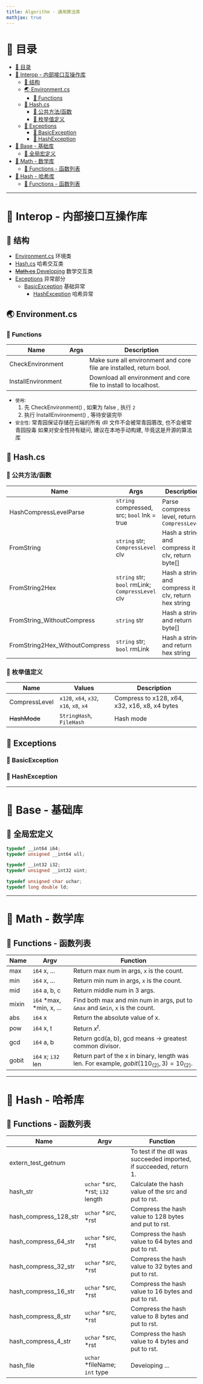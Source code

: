 ```yaml
---
title: Algorithm - 通用算法库
mathjax: true
---
```


<a id="markdown-markdown-header-📜-目录" name="markdown-header-📜-目录"></a>
# 📜 目录
<!-- TOC -->

- [📜 目录](#markdown-header-📜-目录)
- [🔰 Interop - 内部接口互操作库](#markdown-header-🔰-interop-内部接口互操作库)
    - [📒 结构](#markdown-header-📒-结构)
    - [🌏 Environment.cs](#markdown-header-🌏-environmentcs)
        - [💾 Functions](#markdown-header-💾-functions)
    - [📛 Hash.cs](#markdown-header-📛-hashcs)
        - [💾 公共方法/函数](#markdown-header-💾-公共方法函数)
        - [🔢 枚举值定义](#markdown-header-🔢-枚举值定义)
    - [💢 Exceptions](#markdown-header-💢-exceptions)
        - [🧱 BasicException](#markdown-header-🧱-basicexception)
        - [📛 HashException](#markdown-header-📛-hashexception)
- [🧱 Base - 基础库](#markdown-header-🧱-base-基础库)
    - [💾 全局宏定义](#markdown-header-💾-全局宏定义)
- [📐 Math - 数学库](#markdown-header-📐-math-数学库)
    - [💾 Functions - 函数列表](#markdown-header-💾-functions-函数列表)
- [📛 Hash - 哈希库](#markdown-header-📛-hash-哈希库)
    - [💾 Functions - 函数列表](#markdown-header-💾-functions-函数列表_1)

<!-- /TOC -->

----

<a id="markdown-markdown-header-🔰-interop-内部接口互操作库" name="markdown-header-🔰-interop-内部接口互操作库"></a>
# 🔰 Interop - 内部接口互操作库
<a id="markdown-markdown-header-📒-结构" name="markdown-header-📒-结构"></a>
## 📒 结构
- [Environment.cs](#markdown-markdown-header-🌏-environmentcs) 环境类
- [Hash.cs](#markdown-markdown-header-📛-hashcs) 哈希交互类
- [~~Math.cs~~ Developing]() 数学交互类
- [Exceptions](#markdown-markdown-header-💢-exceptions) 异常部分
  - [BasicException](#markdown-markdown-header-🧱-basicexception) 基础异常
    - [HashException](#markdown-markdown-header-📛-hashexception) 哈希异常

<a id="markdown-markdown-header-🌏-environmentcs" name="markdown-header-🌏-environmentcs"></a>
## 🌏 Environment.cs
<a id="markdown-markdown-header-💾-functions" name="markdown-header-💾-functions"></a>
### 💾 Functions
| Name               | Args | Description                                                         |
|--------------------|------|---------------------------------------------------------------------|
| CheckEnvironment   |      | Make sure all environment and core file are installed, return bool. |
| InstallEnvironment |      | Download all environment and core file to install to localhost.     |

* `使用`:
  1. 先 CheckEnvironment() , 如果为 false , 执行 `2`
  2. 执行 InstallEnvironment() , 等待安装完毕
* `安全性`:
  常青园保证存储在云端的所有 dll 文件不会被常青园篡改, 也不会被常青园投毒
  如果对安全性持有疑问, 建议在本地手动构建, 毕竟这是开源的算法库

<a id="markdown-markdown-header-📛-hashcs" name="markdown-header-📛-hashcs"></a>
## 📛 Hash.cs
<a id="markdown-markdown-header-💾-公共方法函数" name="markdown-header-💾-公共方法函数"></a>
### 💾 公共方法/函数
| Name                           | Args                                             | Description                                             |
|--------------------------------|--------------------------------------------------|---------------------------------------------------------|
| HashCompressLevelParse         | `string` compressed, src; `bool` lnk = true      | Parse compress level, return `CompressLevel`            |
| FromString                     | `string` str; `CompressLevel` clv                | Hash a string and compress it in clv, return byte[]     |
| FromString2Hex                 | `string` str; `bool` rmLink; `CompressLevel` clv | Hash a string and compress it in clv, return hex string |
| FromString_WithoutCompress     | `string` str                                     | Hash a string and return byte[]                         |
| FromString2Hex_WithoutCompress | `string` str; `bool` rmLink                      | Hash a string and return hex string                     |

<a id="markdown-markdown-header-🔢-枚举值定义" name="markdown-header-🔢-枚举值定义"></a>
### 🔢 枚举值定义
| Name          | Values                                  | Description                                   |
|---------------|-----------------------------------------|-----------------------------------------------|
| CompressLevel | `x128`, `x64`, `x32`, `x16`, `x8`, `x4` | Compress to x128, x64, x32, x16, x8, x4 bytes |
| ~~HashMode~~  | `StringHash`, `FileHash`                | Hash mode                                     |

<a id="markdown-markdown-header-💢-exceptions" name="markdown-header-💢-exceptions"></a>
## 💢 Exceptions

<a id="markdown-markdown-header-🧱-basicexception" name="markdown-header-🧱-basicexception"></a>
### 🧱 BasicException

<a id="markdown-markdown-header-📛-hashexception" name="markdown-header-📛-hashexception"></a>
### 📛 HashException

----

<a id="markdown-markdown-header-🧱-base-基础库" name="markdown-header-🧱-base-基础库"></a>
# 🧱 Base - 基础库
<a id="markdown-markdown-header-💾-全局宏定义" name="markdown-header-💾-全局宏定义"></a>
## 💾 全局宏定义
``` CPP
typedef __int64 i64;
typedef unsigned __int64 ull;

typedef __int32 i32;
typedef unsigned __int32 uint;

typedef unsigned char uchar;
typedef long double ld;
```

----

<a id="markdown-markdown-header-📐-math-数学库" name="markdown-header-📐-math-数学库"></a>
# 📐 Math - 数学库
<a id="markdown-markdown-header-💾-functions-函数列表" name="markdown-header-💾-functions-函数列表"></a>
## 💾 Functions - 函数列表
| Name  | Argv                     | Function                                                                                       |
|-------|--------------------------|------------------------------------------------------------------------------------------------|
| max   | `i64` x, ...             | Return max num in args, `x` is the count.                                                      |
| min   | `i64` x, ...             | Return min num in args, `x` is the count.                                                      |
| mid   | `i64` a, b, c            | Return middle num in 3 args.                                                                   |
| mixin | `i64` *max, *min, x, ... | Find both max and min num in args, put to `&max` and `&min`, `x` is the count.                 |
| abs   | `i64` x                  | Return the absolute value of x.                                                                |
| pow   | `i64` x, t               | Return $x^t$.                                                                                  |
| gcd   | `i64` a, b               | Return gcd(a, b), gcd means -> greatest common divisor.                                        |
| gobit | `i64` x; `i32` len       | Return part of the x in binary, length was len. For example, $gobit(110_{(2)}, 3) = 10_{(2)}$. |

----

<a id="markdown-markdown-header-📛-hash-哈希库" name="markdown-header-📛-hash-哈希库"></a>
# 📛 Hash - 哈希库
<a id="markdown-markdown-header-💾-functions-函数列表_1" name="markdown-header-💾-functions-函数列表_1"></a>
## 💾 Functions - 函数列表
| Name                  | Argv                             | Function                                                           |
|-----------------------|----------------------------------|--------------------------------------------------------------------|
| extern_test_getnum    |                                  | To test if the dll was succeeded imported, if succeeded, return 1. |
| hash_str              | `uchar` *src, *rst; `i32` length | Calculate the hash value of the src and put to rst.                |
| hash_compress_128_str | `uchar` *src, *rst               | Compress the hash value to 128 bytes and put to rst.               |
| hash_compress_64_str  | `uchar` *src, *rst               | Compress the hash value to 64 bytes and put to rst.                |
| hash_compress_32_str  | `uchar` *src, *rst               | Compress the hash value to 32 bytes and put to rst.                |
| hash_compress_16_str  | `uchar` *src, *rst               | Compress the hash value to 16 bytes and put to rst.                |
| hash_compress_8_str   | `uchar` *src, *rst               | Compress the hash value to 8 bytes and put to rst.                 |
| hash_compress_4_str   | `uchar` *src, *rst               | Compress the hash value to 4 bytes and put to rst.                 |
| hash_file             | `uchar` *fileName; `int` type    | Developing ...                                                     |


